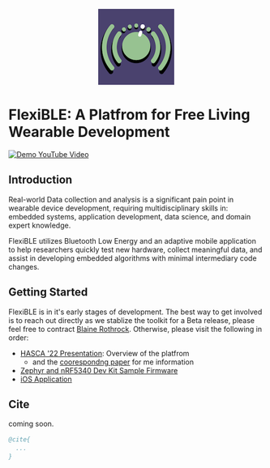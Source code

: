 <p align="center">
  <img src="resources/flexible-logo-small.png" />
</p>

# FlexiBLE: A Platfrom for Free Living Wearable Development

[![Demo YouTube Video](https://img.youtube.com/vi/g7ES4XcpsuU/0.jpg)](https://www.youtube.com/watch?v=g7ES4XcpsuU)

## Introduction
Real-world Data collection and analysis is a significant pain point in wearable device development, requiring multidisciplinary skills in: embedded systems, application development, data science, and domain expert knowledge. 

FlexiBLE utilizes Bluetooth Low Energy and an adaptive mobile application to help researchers quickly test new hardware, collect meaningful data, and assist in developing embedded algorithms with minimal intermediary code changes.

## Getting Started
FlexiBLE is in it's early stages of development. The best way to get involved is to reach out directly as we stablize the toolkit for a Beta release, please feel free to contract [Blaine Rothrock](https://blainerothrock.com). Otherwise, please visit the following in order:
* [HASCA '22 Presentation](https://blainerothrock.com): Overview of the platfrom
  * and the [coorespondng paper](https://blainerothrock.com) for me information
* [Zephyr and nRF5340 Dev Kit Sample Firmware](https://github.com/Flexi-BLE/flexible-zephyr-example)
* [iOS Application](https://github.com/Flexi-BLE/flexible-ios)

## Cite
coming soon.
```bibtex
@cite{
  ...
}
```